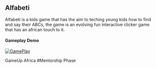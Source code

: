 ## Alfabeti
Alfabeti is a kids game that has the aim to teching young kids how to find and say their ABCs, the game is an evolving fun interactive clicker game that has an african touch to it.

#### Gameplay Demo
[![GamePlay](https://user-images.githubusercontent.com/43764423/202257092-2248d97e-ff55-4712-b914-decf746515e0.png)](https://drive.google.com/file/d/1cfVjvy0PEO2kl96up00KAfpgwtDylX6z/view?usp=sharing)

 GameUp Africa #Mentorship Phase

 
